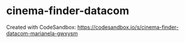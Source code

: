 # cinema-finder-datacom
Created with CodeSandbox:
https://codesandbox.io/s/cinema-finder-datacom-marianela-gwxysm
